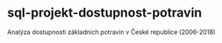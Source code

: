 # sql-projekt-dostupnost-potravin
Analýza dostupnosti základních potravin v České republice (2006-2018)

